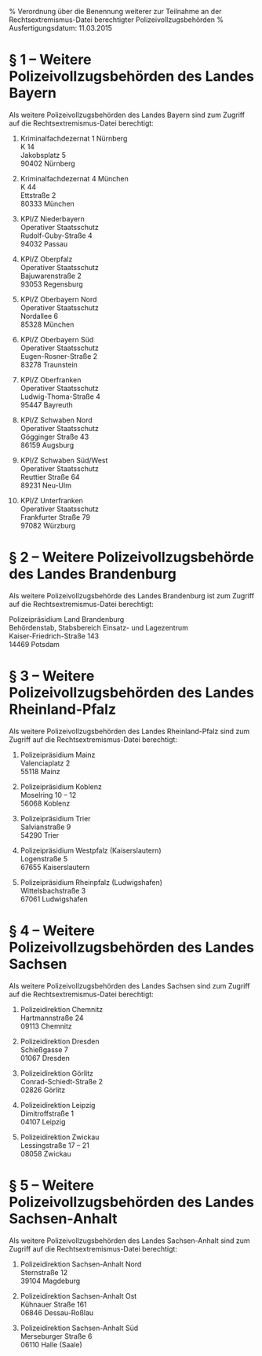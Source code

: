 % Verordnung über die Benennung weiterer zur Teilnahme an der Rechtsextremismus-Datei berechtigter Polizeivollzugsbehörden
% Ausfertigungsdatum: 11.03.2015
 
# § 1 – Weitere Polizeivollzugsbehörden des Landes Bayern

Als weitere Polizeivollzugsbehörden des Landes Bayern sind zum Zugriff auf die Rechtsextremismus-Datei berechtigt:

1. Kriminalfachdezernat 1 Nürnberg  
K 14  
Jakobsplatz 5  
90402 Nürnberg

2. Kriminalfachdezernat 4 München  
K 44  
Ettstraße 2  
80333 München

3. KPI/Z Niederbayern  
Operativer Staatsschutz  
Rudolf-Guby-Straße 4  
94032 Passau

4. KPI/Z Oberpfalz  
Operativer Staatsschutz  
Bajuwarenstraße 2  
93053 Regensburg

5. KPI/Z Oberbayern Nord  
Operativer Staatsschutz  
Nordallee 6  
85328 München

6. KPI/Z Oberbayern Süd  
Operativer Staatsschutz  
Eugen-Rosner-Straße 2  
83278 Traunstein

7. KPI/Z Oberfranken  
Operativer Staatsschutz  
Ludwig-Thoma-Straße 4  
95447 Bayreuth

8. KPI/Z Schwaben Nord  
Operativer Staatsschutz  
Gögginger Straße 43  
86159 Augsburg

9. KPI/Z Schwaben Süd/West  
Operativer Staatsschutz  
Reuttier Straße 64  
89231 Neu-Ulm

10. KPI/Z Unterfranken  
Operativer Staatsschutz  
Frankfurter Straße 79  
97082 Würzburg

# § 2 – Weitere Polizeivollzugsbehörde des Landes Brandenburg

Als weitere Polizeivollzugsbehörde des Landes Brandenburg ist zum Zugriff auf die Rechtsextremismus-Datei berechtigt:  
  
Polizeipräsidium Land Brandenburg  
Behördenstab, Stabsbereich Einsatz- und Lagezentrum  
Kaiser-Friedrich-Straße 143  
14469 Potsdam

# § 3 – Weitere Polizeivollzugsbehörden des Landes Rheinland-Pfalz

Als weitere Polizeivollzugsbehörden des Landes Rheinland-Pfalz sind zum Zugriff auf die Rechtsextremismus-Datei berechtigt:

1. Polizeipräsidium Mainz  
Valenciaplatz 2  
55118 Mainz

2. Polizeipräsidium Koblenz  
Moselring 10 – 12  
56068 Koblenz

3. Polizeipräsidium Trier  
Salvianstraße 9  
54290 Trier

4. Polizeipräsidium Westpfalz (Kaiserslautern)  
Logenstraße 5  
67655 Kaiserslautern

5. Polizeipräsidium Rheinpfalz (Ludwigshafen)  
Wittelsbachstraße 3  
67061 Ludwigshafen

# § 4 – Weitere Polizeivollzugsbehörden des Landes Sachsen

Als weitere Polizeivollzugsbehörden des Landes Sachsen sind zum Zugriff auf die Rechtsextremismus-Datei berechtigt:

1. Polizeidirektion Chemnitz  
Hartmannstraße 24  
09113 Chemnitz

2. Polizeidirektion Dresden  
Schießgasse 7  
01067 Dresden

3. Polizeidirektion Görlitz  
Conrad-Schiedt-Straße 2  
02826 Görlitz

4. Polizeidirektion Leipzig  
Dimitroffstraße 1  
04107 Leipzig

5. Polizeidirektion Zwickau  
Lessingstraße 17 – 21  
08058 Zwickau

# § 5 – Weitere Polizeivollzugsbehörden des Landes Sachsen-Anhalt

Als weitere Polizeivollzugsbehörden des Landes Sachsen-Anhalt sind zum Zugriff auf die Rechtsextremismus-Datei berechtigt:

1. Polizeidirektion Sachsen-Anhalt Nord  
Sternstraße 12  
39104 Magdeburg

2. Polizeidirektion Sachsen-Anhalt Ost  
Kühnauer Straße 161  
06846 Dessau-Roßlau

3. Polizeidirektion Sachsen-Anhalt Süd  
Merseburger Straße 6  
06110 Halle (Saale)
